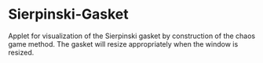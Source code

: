 Sierpinski-Gasket
=================

Applet for visualization of the Sierpinski gasket by construction of the chaos game method. The gasket will resize appropriately when the window is resized.
